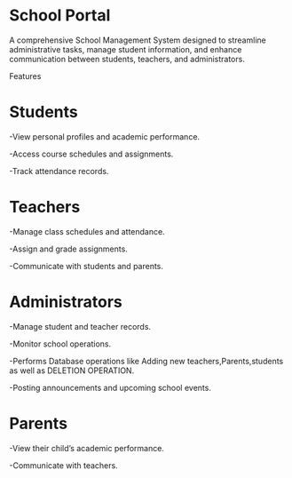 # School Portal
A comprehensive School Management System designed to streamline administrative tasks, manage student information, 
and enhance communication between students, teachers, and administrators.

Features

# Students

-View personal profiles and academic performance.

-Access course schedules and assignments.

-Track attendance records.

# Teachers

-Manage class schedules and attendance.

-Assign and grade assignments.

-Communicate with students and parents.

# Administrators

-Manage student and teacher records.

-Monitor school operations.

-Performs Database operations like Adding new teachers,Parents,students as well as DELETION OPERATION.

-Posting announcements and upcoming school events.

# Parents 

-View their child’s academic performance.

-Communicate with teachers.